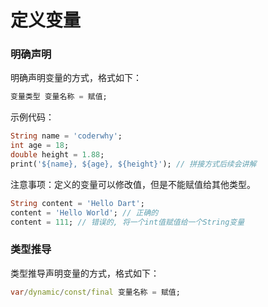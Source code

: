 # 定义变量
### 明确声明
明确声明变量的方式，格式如下：
```dart
变量类型 变量名称 = 赋值;
```
示例代码：
```dart
String name = 'coderwhy';
int age = 18;
double height = 1.88;
print('${name}, ${age}, ${height}'); // 拼接方式后续会讲解
```
注意事项：定义的变量可以修改值，但是不能赋值给其他类型。
```dart
String content = 'Hello Dart';
content = 'Hello World'; // 正确的
content = 111; // 错误的, 将一个int值赋值给一个String变量
```
### 类型推导
类型推导声明变量的方式，格式如下：
```dart
var/dynamic/const/final 变量名称 = 赋值;
```
